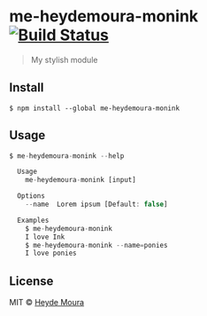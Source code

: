 # me-heydemoura-monink [![Build Status](https://travis-ci.org/heydemoura/me-heydemoura-monink.svg?branch=master)](https://travis-ci.org/heydemoura/me-heydemoura-monink)

> My stylish module


## Install

```
$ npm install --global me-heydemoura-monink
```


## Usage

```js
$ me-heydemoura-monink --help

  Usage
    me-heydemoura-monink [input]

  Options
    --name  Lorem ipsum [Default: false]

  Examples
    $ me-heydemoura-monink
    I love Ink
    $ me-heydemoura-monink --name=ponies
    I love ponies
```


## License

MIT © [Heyde Moura](https://github.com/heydemoura)
